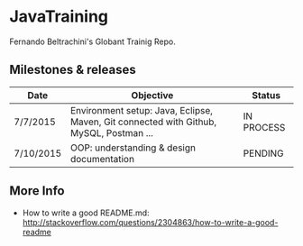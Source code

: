 JavaTraining
===========

Fernando Beltrachini's Globant Trainig Repo.





Milestones & releases
---------------------

|Date|Objective|Status|
|----|---------|------|
| 7/7/2015 | Environment setup: Java, Eclipse, Maven, Git connected with Github, MySQL, Postman ... | IN PROCESS |
| 7/10/2015 | OOP: understanding & design documentation| PENDING |

More Info
---------

- How to write a good README.md: http://stackoverflow.com/questions/2304863/how-to-write-a-good-readme
